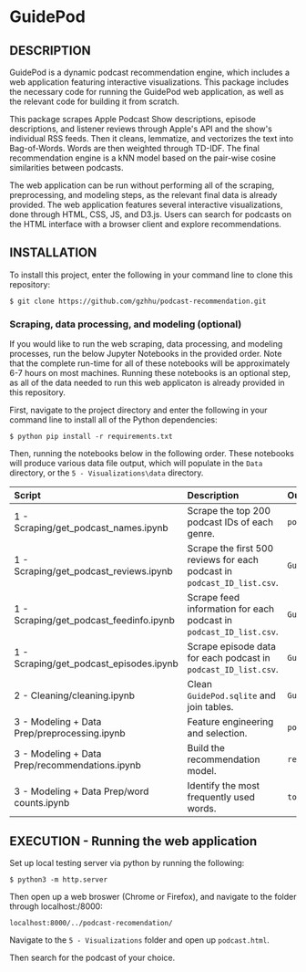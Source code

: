 # GuidePod

## DESCRIPTION

GuidePod is a dynamic podcast recommendation engine, which includes a web application featuring interactive visualizations. This package includes the necessary code for running the GuidePod web application, as well as the relevant code for building it from scratch. 

This package scrapes Apple Podcast Show descriptions, episode descriptions, and listener reviews through Apple's API and the show's individual RSS feeds. Then it cleans, lemmatize, and vectorizes the text into Bag-of-Words. Words are then weighted through TD-IDF. The final recommendation engine is a kNN model based on the pair-wise cosine similarities between podcasts.

The web application can be run without performing all of the scraping, preprocessing, and modeling steps, as the relevant final data is already provided. The web application features several interactive visualizations, done through HTML, CSS, JS, and D3.js. Users can search for podcasts on the HTML interface with a browser client and explore recommendations.

## INSTALLATION

To install this project, enter the following in your command line to clone this repository:

`$ git clone https://github.com/gzhhu/podcast-recommendation.git`

### Scraping, data processing, and modeling (optional)

If you would like to run the web scraping, data processing, and modeling processes, run the below Jupyter Notebooks in the provided order. Note that the complete run-time for all of these notebooks will be approximately 6-7 hours on most machines. Running these notebooks is an optional step, as all of the data needed to run this web applicaton is already provided in this repository.

First, navigate to the project directory and enter the following in your command line to install all of the Python dependencies: 

`$ python pip install -r requirements.txt `

Then, running the notebooks below in the following order. These notebooks will produce various data file output, which will populate in the `Data` directory, or the `5 - Visualizations\data` directory.

Script | Description | Output
:----- | :---- | :------
1 - Scraping/get_podcast_names.ipynb   | Scrape the top 200 podcast IDs of each genre. | `podcast_ID_list.csv`
1 - Scraping/get_podcast_reviews.ipynb   | Scrape the first 500 reviews for each podcast in `podcast_ID_list.csv`. | `GuidePod.sqlite`
1 - Scraping/get_podcast_feedinfo.ipynb   | Scrape feed information for each podcast in `podcast_ID_list.csv`. | `GuidePod.sqlite`
1 - Scraping/get_podcast_episodes.ipynb   | Scrape episode data for each podcast in `podcast_ID_list.csv`. | `GuidePod.sqlite`
2 - Cleaning/cleaning.ipynb   | Clean `GuidePod.sqlite` and join tables. | `GuidePod_clean.sqlite`
3 - Modeling + Data Prep/preprocessing.ipynb   | Feature engineering and selection. | `podcast.csv`
3 - Modeling + Data Prep/recommendations.ipynb   | Build the recommendation model. | `recommendations_top10.json`
3 - Modeling + Data Prep/word counts.ipynb   | Identify the most frequently used words. | `top100_words.json`

## EXECUTION - Running the web application

Set up local testing server via python by running the following:

`$ python3 -m http.server`

Then open up a web broswer (Chrome or Firefox), and navigate to the folder through localhost:/8000:

`localhost:8000/../podcast-recomendation/`

Navigate to the `5 - Visualizations` folder and open up `podcast.html`.

Then search for the podcast of your choice.
